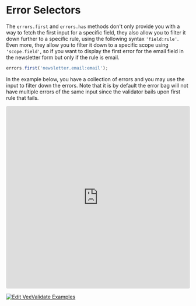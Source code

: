 # Error Selectors

The `errors.first` and `errors.has` methods don't only provide you with a way to fetch the first input for a specific field, they also allow you to filter it down further to a specific rule, using the following syntax `'field:rule'`. Even more, they allow you to filter it down to a specific scope using `'scope.field'`, so if you want to display the first error for the email field in the newsletter form but only if the rule is email.

```js
errors.first('newsletter.email:email');
```

In the example below, you have a collection of errors and you may use the input to filter down the errors. Note that it is by default the error bag will not have multiple errors of the same input since the validator bails upon first rule that fails.

<iframe src="https://codesandbox.io/embed/y3504yr0l1?initialpath=%2Fselectors&module=%2Fsrc%2Fcomponents%2FSelectors.vue&view=preview" style="width:100%; height:500px; border:0; border-radius: 4px; overflow:hidden;" sandbox="allow-modals allow-forms allow-popups allow-scripts allow-same-origin"></iframe>

[![Edit VeeValidate Examples](https://codesandbox.io/static/img/play-codesandbox.svg)](https://codesandbox.io/s/y3504yr0l1?initialpath=%2Fselectors&module=%2Fsrc%2Fcomponents%2FSelectors.vue)
